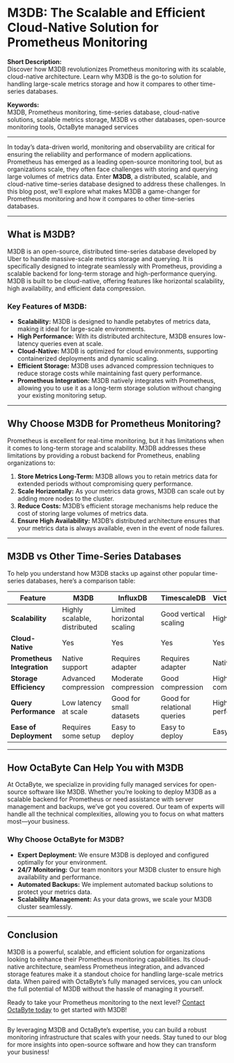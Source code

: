 # M3DB: The Scalable and Efficient Cloud-Native Solution for Prometheus Monitoring

**Short Description:**  
Discover how M3DB revolutionizes Prometheus monitoring with its scalable, cloud-native architecture. Learn why M3DB is the go-to solution for handling large-scale metrics storage and how it compares to other time-series databases.

**Keywords:**  
M3DB, Prometheus monitoring, time-series database, cloud-native solutions, scalable metrics storage, M3DB vs other databases, open-source monitoring tools, OctaByte managed services

---

In today’s data-driven world, monitoring and observability are critical for ensuring the reliability and performance of modern applications. Prometheus has emerged as a leading open-source monitoring tool, but as organizations scale, they often face challenges with storing and querying large volumes of metrics data. Enter **M3DB**, a distributed, scalable, and cloud-native time-series database designed to address these challenges. In this blog post, we’ll explore what makes M3DB a game-changer for Prometheus monitoring and how it compares to other time-series databases.

---

## What is M3DB?

M3DB is an open-source, distributed time-series database developed by Uber to handle massive-scale metrics storage and querying. It is specifically designed to integrate seamlessly with Prometheus, providing a scalable backend for long-term storage and high-performance querying. M3DB is built to be cloud-native, offering features like horizontal scalability, high availability, and efficient data compression.

### Key Features of M3DB:
- **Scalability:** M3DB is designed to handle petabytes of metrics data, making it ideal for large-scale environments.
- **High Performance:** With its distributed architecture, M3DB ensures low-latency queries even at scale.
- **Cloud-Native:** M3DB is optimized for cloud environments, supporting containerized deployments and dynamic scaling.
- **Efficient Storage:** M3DB uses advanced compression techniques to reduce storage costs while maintaining fast query performance.
- **Prometheus Integration:** M3DB natively integrates with Prometheus, allowing you to use it as a long-term storage solution without changing your existing monitoring setup.

---

## Why Choose M3DB for Prometheus Monitoring?

Prometheus is excellent for real-time monitoring, but it has limitations when it comes to long-term storage and scalability. M3DB addresses these limitations by providing a robust backend for Prometheus, enabling organizations to:

1. **Store Metrics Long-Term:** M3DB allows you to retain metrics data for extended periods without compromising query performance.
2. **Scale Horizontally:** As your metrics data grows, M3DB can scale out by adding more nodes to the cluster.
3. **Reduce Costs:** M3DB’s efficient storage mechanisms help reduce the cost of storing large volumes of metrics data.
4. **Ensure High Availability:** M3DB’s distributed architecture ensures that your metrics data is always available, even in the event of node failures.

---

## M3DB vs Other Time-Series Databases

To help you understand how M3DB stacks up against other popular time-series databases, here’s a comparison table:

| Feature                | M3DB                          | InfluxDB                     | TimescaleDB                  | VictoriaMetrics              |
|------------------------|-------------------------------|------------------------------|------------------------------|------------------------------|
| **Scalability**        | Highly scalable, distributed  | Limited horizontal scaling   | Good vertical scaling        | Highly scalable              |
| **Cloud-Native**       | Yes                           | Yes                          | Yes                          | Yes                          |
| **Prometheus Integration** | Native support              | Requires adapter             | Requires adapter             | Native support               |
| **Storage Efficiency** | Advanced compression         | Moderate compression         | Good compression             | High compression             |
| **Query Performance**  | Low latency at scale         | Good for small datasets      | Good for relational queries  | High performance             |
| **Ease of Deployment** | Requires some setup          | Easy to deploy               | Easy to deploy               | Easy to deploy               |

---

## How OctaByte Can Help You with M3DB

At OctaByte, we specialize in providing fully managed services for open-source software like M3DB. Whether you’re looking to deploy M3DB as a scalable backend for Prometheus or need assistance with server management and backups, we’ve got you covered. Our team of experts will handle all the technical complexities, allowing you to focus on what matters most—your business.

### Why Choose OctaByte for M3DB?
- **Expert Deployment:** We ensure M3DB is deployed and configured optimally for your environment.
- **24/7 Monitoring:** Our team monitors your M3DB cluster to ensure high availability and performance.
- **Automated Backups:** We implement automated backup solutions to protect your metrics data.
- **Scalability Management:** As your data grows, we scale your M3DB cluster seamlessly.

---

## Conclusion

M3DB is a powerful, scalable, and efficient solution for organizations looking to enhance their Prometheus monitoring capabilities. Its cloud-native architecture, seamless Prometheus integration, and advanced storage features make it a standout choice for handling large-scale metrics data. When paired with OctaByte’s fully managed services, you can unlock the full potential of M3DB without the hassle of managing it yourself.

Ready to take your Prometheus monitoring to the next level? [Contact OctaByte today](https://octabyte.io) to get started with M3DB!

---

By leveraging M3DB and OctaByte’s expertise, you can build a robust monitoring infrastructure that scales with your needs. Stay tuned to our blog for more insights into open-source software and how they can transform your business!